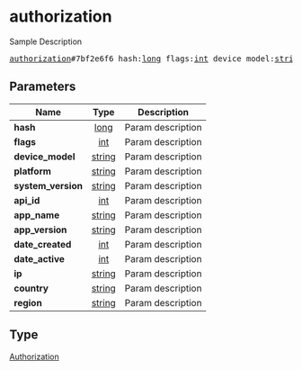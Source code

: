 # authorization

Sample Description

<pre>
<a href="../constructor/authorization.md">authorization</a>#7bf2e6f6 hash:<a href="../type/long.md">long</a> flags:<a href="../type/int.md">int</a> device_model:<a href="../type/string.md">string</a> platform:<a href="../type/string.md">string</a> system_version:<a href="../type/string.md">string</a> api_id:<a href="../type/int.md">int</a> app_name:<a href="../type/string.md">string</a> app_version:<a href="../type/string.md">string</a> date_created:<a href="../type/int.md">int</a> date_active:<a href="../type/int.md">int</a> ip:<a href="../type/string.md">string</a> country:<a href="../type/string.md">string</a> region:<a href="../type/string.md">string</a> = <a href="../type/Authorization.md">Authorization</a>;</pre>
## Parameters

| Name | Type | Description |
|------|:----:|-------------|
| **hash** | <a href="../type/long.md">long</a> | Param description |
| **flags** | <a href="../type/int.md">int</a> | Param description |
| **device_model** | <a href="../type/string.md">string</a> | Param description |
| **platform** | <a href="../type/string.md">string</a> | Param description |
| **system_version** | <a href="../type/string.md">string</a> | Param description |
| **api_id** | <a href="../type/int.md">int</a> | Param description |
| **app_name** | <a href="../type/string.md">string</a> | Param description |
| **app_version** | <a href="../type/string.md">string</a> | Param description |
| **date_created** | <a href="../type/int.md">int</a> | Param description |
| **date_active** | <a href="../type/int.md">int</a> | Param description |
| **ip** | <a href="../type/string.md">string</a> | Param description |
| **country** | <a href="../type/string.md">string</a> | Param description |
| **region** | <a href="../type/string.md">string</a> | Param description |

## Type

<a href="../type/Authorization.md">Authorization</a>
